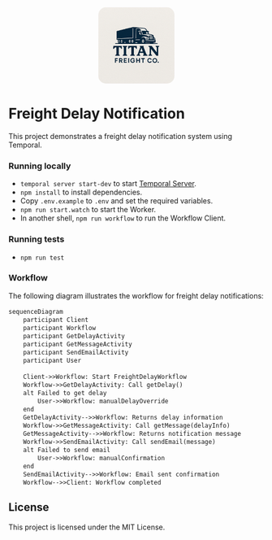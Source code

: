 <p align="center">
  <img src="logo.png" width="150" style="border-radius: 15px;">
</p>

# Freight Delay Notification

This project demonstrates a freight delay notification system using Temporal.

### Running locally

- `temporal server start-dev` to start [Temporal Server](https://github.com/temporalio/cli/#installation).
- `npm install` to install dependencies.
- Copy `.env.example` to `.env` and set the required variables.
- `npm run start.watch` to start the Worker.
- In another shell, `npm run workflow` to run the Workflow Client.

### Running tests
- `npm run test`

### Workflow

The following diagram illustrates the workflow for freight delay notifications:

```mermaid
sequenceDiagram
    participant Client
    participant Workflow
    participant GetDelayActivity
    participant GetMessageActivity
    participant SendEmailActivity
    participant User

    Client->>Workflow: Start FreightDelayWorkflow
    Workflow->>GetDelayActivity: Call getDelay()
    alt Failed to get delay
        User->>Workflow: manualDelayOverride
    end
    GetDelayActivity-->>Workflow: Returns delay information
    Workflow->>GetMessageActivity: Call getMessage(delayInfo)
    GetMessageActivity-->>Workflow: Returns notification message
    Workflow->>SendEmailActivity: Call sendEmail(message)
    alt Failed to send email
        User->>Workflow: manualConfirmation
    end
    SendEmailActivity-->>Workflow: Email sent confirmation
    Workflow-->>Client: Workflow completed
```

## License

This project is licensed under the MIT License.
